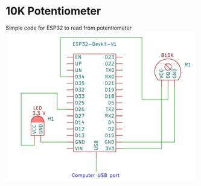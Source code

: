 # 10K Potentiometer
Simple code for ESP32 to read from potentiometer
![Circuit](https://github.com/PaweuQ/ESP32-puzzles/raw/main/inputs/1_potentiometer/circuit.png)
